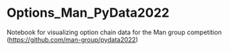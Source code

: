 # Options_Man_PyData2022
Notebook for visualizing option chain data for the Man group competition (https://github.com/man-group/pydata2022)
